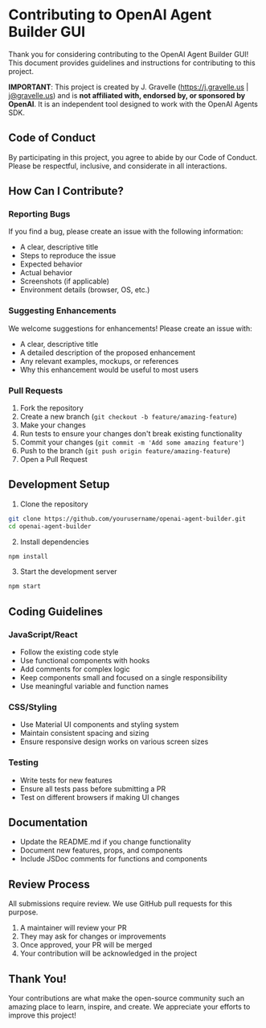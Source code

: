 # Contributing to OpenAI Agent Builder GUI

Thank you for considering contributing to the OpenAI Agent Builder GUI! This document provides guidelines and instructions for contributing to this project.

**IMPORTANT**: This project is created by J. Gravelle (https://j.gravelle.us | j@gravelle.us) and is **not affiliated with, endorsed by, or sponsored by OpenAI**. It is an independent tool designed to work with the OpenAI Agents SDK.

## Code of Conduct

By participating in this project, you agree to abide by our Code of Conduct. Please be respectful, inclusive, and considerate in all interactions.

## How Can I Contribute?

### Reporting Bugs

If you find a bug, please create an issue with the following information:

- A clear, descriptive title
- Steps to reproduce the issue
- Expected behavior
- Actual behavior
- Screenshots (if applicable)
- Environment details (browser, OS, etc.)

### Suggesting Enhancements

We welcome suggestions for enhancements! Please create an issue with:

- A clear, descriptive title
- A detailed description of the proposed enhancement
- Any relevant examples, mockups, or references
- Why this enhancement would be useful to most users

### Pull Requests

1. Fork the repository
2. Create a new branch (`git checkout -b feature/amazing-feature`)
3. Make your changes
4. Run tests to ensure your changes don't break existing functionality
5. Commit your changes (`git commit -m 'Add some amazing feature'`)
6. Push to the branch (`git push origin feature/amazing-feature`)
7. Open a Pull Request

## Development Setup

1. Clone the repository
```bash
git clone https://github.com/yourusername/openai-agent-builder.git
cd openai-agent-builder
```

2. Install dependencies
```bash
npm install
```

3. Start the development server
```bash
npm start
```

## Coding Guidelines

### JavaScript/React

- Follow the existing code style
- Use functional components with hooks
- Add comments for complex logic
- Keep components small and focused on a single responsibility
- Use meaningful variable and function names

### CSS/Styling

- Use Material UI components and styling system
- Maintain consistent spacing and sizing
- Ensure responsive design works on various screen sizes

### Testing

- Write tests for new features
- Ensure all tests pass before submitting a PR
- Test on different browsers if making UI changes

## Documentation

- Update the README.md if you change functionality
- Document new features, props, and components
- Include JSDoc comments for functions and components

## Review Process

All submissions require review. We use GitHub pull requests for this purpose.

1. A maintainer will review your PR
2. They may ask for changes or improvements
3. Once approved, your PR will be merged
4. Your contribution will be acknowledged in the project

## Thank You!

Your contributions are what make the open-source community such an amazing place to learn, inspire, and create. We appreciate your efforts to improve this project!